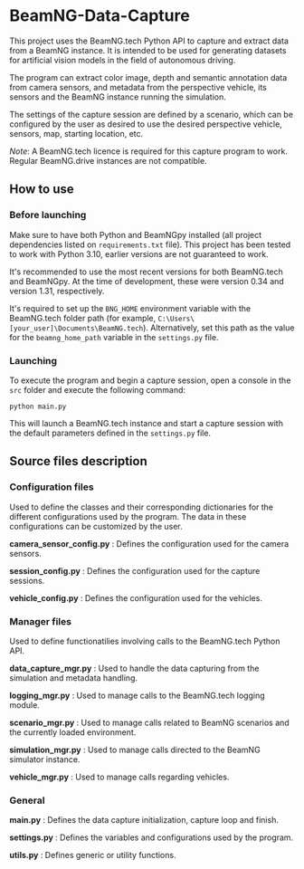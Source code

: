# BeamNG-Data-Capture
This project uses the BeamNG.tech Python API to capture and extract data from a BeamNG instance. It is intended to be used for generating datasets for artificial vision models in the field of autonomous driving.

The program can extract color image, depth and semantic annotation data from camera sensors, and metadata from the perspective vehicle, its sensors and the BeamNG instance running the simulation.

The settings of the capture session are defined by a scenario, which can be configured by the user as desired to use the desired perspective vehicle, sensors, map, starting location, etc.

_Note_: A BeamNG.tech licence is required for this capture program to work. Regular BeamNG.drive instances are not compatible.

## How to use
### Before launching
Make sure to have both Python and BeamNGpy installed (all project dependencies listed on `requirements.txt` file). This project has been tested to work with Python 3.10, earlier versions are not guaranteed to work.

It's recommended to use the most recent versions for both BeamNG.tech and BeamNGpy. At the time of development, these were version 0.34 and version 1.31, respectively.

It's required to set up the `BNG_HOME` environment variable with the BeamNG.tech folder path (for example, `C:\Users\[your_user]\Documents\BeamNG.tech`). Alternatively, set this path as the value for the `beamng_home_path` variable in the `settings.py` file.

### Launching
To execute the program and begin a capture session, open a console in the `src` folder and execute the following command:

```
python main.py
```

This will launch a BeamNG.tech instance and start a capture session with the default parameters defined in the `settings.py` file.

## Source files description
### Configuration files
Used to define the classes and their corresponding dictionaries for the different configurations used by the program. The data in these configurations can be customized by the user.

**camera_sensor_config.py**
: Defines the configuration used for the camera sensors.

**session_config.py**
: Defines the configuration used for the capture sessions.

**vehicle_config.py**
: Defines the configuration used for the vehicles.

### Manager files
Used to define functionatilies involving calls to the BeamNG.tech Python API.

**data_capture_mgr.py**
: Used to handle the data capturing from the simulation and metadata handling.

**logging_mgr.py**
: Used to manage calls to the BeamNG.tech logging module.

**scenario_mgr.py**
: Used to manage calls related to BeamNG scenarios and the currently loaded environment.

**simulation_mgr.py**
: Used to manage calls directed to the BeamNG simulator instance.

**vehicle_mgr.py**
: Used to manage calls regarding vehicles.

### General

**main.py**
: Defines the data capture initialization, capture loop and finish.

**settings.py**
: Defines the variables and configurations used by the program.

**utils.py**
: Defines generic or utility functions.